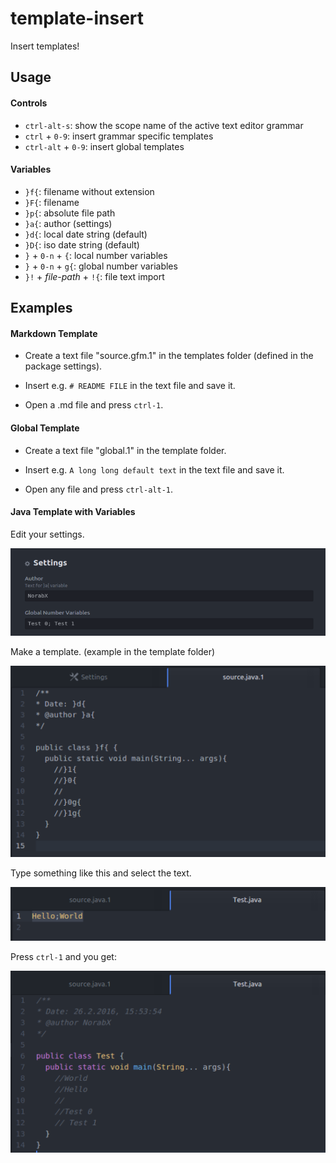 # template-insert

Insert templates!

## Usage
#### Controls

* `ctrl-alt-s`: show the scope name of the active text editor grammar
* `ctrl` + `0-9`: insert grammar specific templates
* `ctrl-alt` + `0-9`: insert global templates

#### Variables

* `}f{`: filename without extension
* `}F{`: filename
* `}p{`: absolute file path
* `}a{`: author (settings)
* `}d{`: local date string (default)
* `}D{`: iso date string (default)
* `}` + `0-n` + `{`: local number variables
* `}` + `0-n` + `g{`: global number variables
* `}!` + <i>file-path</i> + `!{`: file text import

## Examples
#### Markdown Template
* Create a text file "source.gfm.1" in the templates folder (defined in the package settings).

* Insert e.g. `# README FILE` in the text file and save it.

* Open a .md file and press `ctrl-1`.

#### Global Template
* Create a text file "global.1" in the template folder.

* Insert e.g. `A long long default text` in the text file and save it.

* Open any file and press `ctrl-alt-1`.

#### Java Template with Variables

Edit your settings.

![img1](https://raw.githubusercontent.com/NorabX/template-insert/master/img/eg1.png)

Make a template. (example in the template folder)

![img2](https://raw.githubusercontent.com/NorabX/template-insert/master/img/eg2.png)

Type something like this and select the text.

![img3](https://raw.githubusercontent.com/NorabX/template-insert/master/img/eg3.png)

Press `ctrl-1` and you get:

![img4](https://raw.githubusercontent.com/NorabX/template-insert/master/img/eg4.png)
